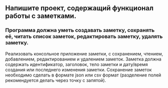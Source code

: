 ## Напишите проект, содержащий функционал работы с заметками.

### Программа должна уметь создавать заметку, сохранять её, читать список заметок, редактировать заметку, удалять заметку.

Реализовать консольное приложение заметки, с сохранением, чтением,
добавлением, редактированием и удалением заметок. Заметка должна
содержать идентификатор, заголовок, тело заметки и дату/время создания или
последнего изменения заметки. Сохранение заметок необходимо сделать в
формате json или csv формат (разделение полей рекомендуется делать через
точку с запятой).